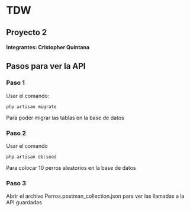 # TDW

## Proyecto 2

#### Integrantes: Cristopher Quintana

## Pasos para ver la API

### Paso 1

Usar el comando:

```php artisan migrate```

Para poder migrar las tablas en la base de datos

### Paso 2

Usar el comando

```php artisan db:seed```

Para colocar 10 perros aleatorios en la base de datos

### Paso 3

Abrir el archivo Perros.postman_collection.json para ver las llamadas a la API guardadas